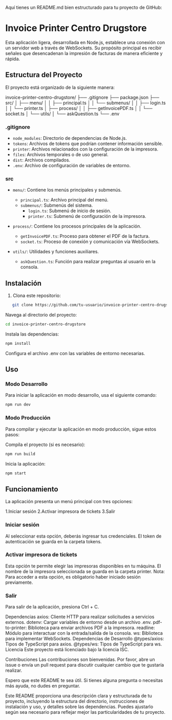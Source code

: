 Aquí tienes un README.md bien estructurado para tu proyecto de GitHub:

# Invoice Printer Centro Drugstore

Esta aplicación ligera, desarrollada en Node.js, establece una conexión con un servidor web a través de WebSockets. Su propósito principal es recibir señales que desencadenan la impresión de facturas de manera eficiente y rápida.

## Estructura del Proyecto

El proyecto está organizado de la siguiente manera:

invoice-printer-centro-drugstore/
├── .gitignore
├── package.json
├── src/
│ ├── menu/
│ │ ├── principal.ts
│ │ └── submenus/
│ │ ├── login.ts
│ │ └── printer.ts
│ ├── process/
│ │ ├── getInvoicePDF.ts
│ │ └── socket.ts
│ └── utils/
│ └── askQuestion.ts
└── .env

### .gitignore

- `node_modules`: Directorio de dependencias de Node.js.
- `tokens`: Archivos de tokens que podrían contener información sensible.
- `printer`: Archivos relacionados con la configuración de la impresora.
- `files`: Archivos temporales o de uso general.
- `dist`: Archivos compilados.
- `.env`: Archivo de configuración de variables de entorno.

### src

- `menu/`: Contiene los menús principales y submenús.
  - `principal.ts`: Archivo principal del menú.
  - `submenus/`: Submenús del sistema.
    - `login.ts`: Submenú de inicio de sesión.
    - `printer.ts`: Submenú de configuración de la impresora.

- `process/`: Contiene los procesos principales de la aplicación.
  - `getInvoicePDF.ts`: Proceso para obtener el PDF de la factura.
  - `socket.ts`: Proceso de conexión y comunicación vía WebSockets.

- `utils/`: Utilidades y funciones auxiliares.
  - `askQuestion.ts`: Función para realizar preguntas al usuario en la consola.

## Instalación

1. Clona este repositorio:
```bash
   git clone https://github.com/tu-usuario/invoice-printer-centro-drugstore.git
```
Navega al directorio del proyecto:

```bash
cd invoice-printer-centro-drugstore
```

Instala las dependencias:

```bash
npm install
```

Configura el archivo .env con las variables de entorno necesarias.

## Uso
### Modo Desarrollo
Para iniciar la aplicación en modo desarrollo, usa el siguiente comando:

```bash
npm run dev
```

### Modo Producción
Para compilar y ejecutar la aplicación en modo producción, sigue estos pasos:

Compila el proyecto (si es necesario):

```bash
npm run build
```

Inicia la aplicación:

```bash
npm start
```
## Funcionamiento
La aplicación presenta un menú principal con tres opciones:

1.Iniciar sesión
2.Activar impresora de tickets
3.Salir

### Iniciar sesión
Al seleccionar esta opción, deberás ingresar tus credenciales. El token de autenticación se guarda en la carpeta tokens.

### Activar impresora de tickets
Esta opción te permite elegir las impresoras disponibles en tu máquina. El nombre de la impresora seleccionada se guarda en la carpeta printer. Nota: Para acceder a esta opción, es obligatorio haber iniciado sesión previamente.

### Salir
Para salir de la aplicación, presiona Ctrl + C.

Dependencias
axios: Cliente HTTP para realizar solicitudes a servicios externos.
dotenv: Cargar variables de entorno desde un archivo .env.
pdf-to-printer: Biblioteca para enviar archivos PDF a la impresora.
readline: Módulo para interactuar con la entrada/salida de la consola.
ws: Biblioteca para implementar WebSockets.
Dependencias de Desarrollo
@types/axios: Tipos de TypeScript para axios.
@types/ws: Tipos de TypeScript para ws.
Licencia
Este proyecto está licenciado bajo la licencia ISC.

Contribuciones
Las contribuciones son bienvenidas. Por favor, abre un issue o envía un pull request para discutir cualquier cambio que te gustaría realizar.

Espero que este README te sea útil. Si tienes alguna pregunta o necesitas más ayuda, no dudes en preguntar.

Este README proporciona una descripción clara y estructurada de tu proyecto, incluyendo la estructura del directorio, instrucciones de instalación y uso, y detalles sobre las dependencias. Puedes ajustarlo según sea necesario para reflejar mejor las particularidades de tu proyecto.
